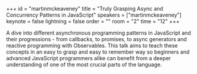 ﻿+++
id = "martinmckeaveney"
title = "Truly Grasping Async and Concurrency Patterns in JavaScript"
speakers = ["martinmckeaveney"]
keynote = false
lightning = false
order = ""
room = "2"
time = "12"
+++

A dive into different asynchronous programming patterns in JavaScript and their progressions - from callbacks, to promises, to async generators and reactive programming with Observables. This talk aims to teach these concepts in an easy to grasp and easy to remember way so beginners and advanced JavaScript programmers alike can benefit from a deeper understanding of one of the most crucial parts of the language.
